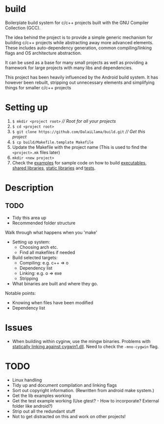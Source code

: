 # build #

Boilerplate build system for c/c++ projects built with the GNU Compiler
Collection (GCC).

The idea behind the project is to provide a simple generic mechanism for
building c/c++ projects while abstracting away more advanced elements. These
includes auto-dependency generation, common compiling/linking flags and OS
architecture abstraction.

It can be used as a base for many small projects as well as providing a
framework for large projects with many libs and dependencies.

This project has been heavily influenced by the Android build system. It has
however been rebuilt, stripping out unnecessary elements and simplifying things
for smaller c/c++ projects

# Setting up #

1. `$ mkdir <project root>` *// Root for all your projects*
2. `$ cd <project root>`
3. `$ git clone https://github.com/DalaiLlama/build.git` *// Get this project*
4. `$ cp build/Makefile.template Makefile`
5. Update the Makefile with the project name (This is used to find the
   `<project>.mk` files later)
6. `mkdir <new project>`
7. Check the [examples](example/) for sample code on how to build
   [executables](example/binSample/executables/),
   [shared libraries](example/libShared/),
   [static libraries](example/libStatic/) and
   [tests](example/binSample/tests/).


# Description #
## TODO ##
* Tidy this area up
* Recommended folder structure

Walk through what happens when you 'make'

* Setting up system:
    + Choosing arch etc.
    + Find all makefiles if needed
* Build selected targets:
    + Compiling: e.g. c++ => o
    + Dependency list
    + Linking: e.g. o => exe
    + Stripping
* What binaries are built and where they go.

Notable points:
* Knowing when files have been modified
* Dependency list

# Issues #
* When building within cyginw, use the mingw binaries. Problems with
[statically linking against cygwin1.dll](http://stackoverflow.com/questions/340696/can-you-statically-compile-a-cygwin-application).
Need to check the `-mno-cygwin` flag.


# TODO #
* Linux handling
* Tidy up and document compilation and linking flags
* Sort out copyright information. (Rewritten from android make system.)
* Get the lib examples working
* Get the test example working (Use gtest? - How to incorporate? External folder like android?)
* Strip out all the redundant stuff
* Not to get distracted on this and work on other projects!

